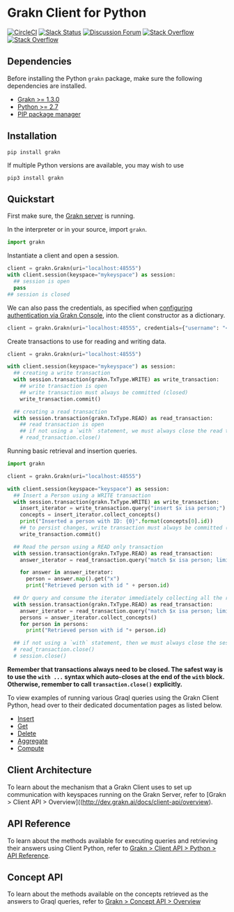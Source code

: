 # Grakn Client for Python

[![CircleCI](https://circleci.com/gh/graknlabs/client-python/tree/master.svg?style=shield)](https://circleci.com/gh/graknlabs/client-python/tree/master)
[![Slack Status](http://grakn-slackin.herokuapp.com/badge.svg)](https://grakn.ai/slack)
[![Discussion Forum](https://img.shields.io/discourse/https/discuss.grakn.ai/topics.svg)](https://discuss.grakn.ai)
[![Stack Overflow](https://img.shields.io/badge/stackoverflow-grakn-796de3.svg)](https://stackoverflow.com/questions/tagged/grakn)
[![Stack Overflow](https://img.shields.io/badge/stackoverflow-graql-3dce8c.svg)](https://stackoverflow.com/questions/tagged/graql)

## Dependencies
Before installing the Python `grakn` package, make sure the following dependencies are installed.

- [Grakn >= 1.3.0](https://github.com/graknlabs/grakn/releases)
- [Python >= 2.7](https://www.python.org/downloads/)
- [PIP package manager](https://pip.pypa.io/en/stable/installing/)

## Installation
```
pip install grakn
```
If multiple Python versions are available, you may wish to use
```
pip3 install grakn
```

## Quickstart
First make sure, the [Grakn server](http://dev.grakn.ai/docs/running-grakn/install-and-run#start-the-grakn-server) is running.

In the interpreter or in your source, import `grakn`.

```python
import grakn
```

Instantiate a client and open a session.

```python
client = grakn.Grakn(uri="localhost:48555")
with client.session(keyspace="mykeyspace") as session:
  ## session is open
  pass
## session is closed
```

We can also pass the credentials, as specified when [configuring authentication via Grakn Console](http://dev.grakn.ai/docs/management/users), into the client constructor as a dictionary.

```python
client = grakn.Grakn(uri="localhost:48555", credentials={"username": "<username>", "password": "<password>"})
```

Create transactions to use for reading and writing data.

```python
client = grakn.Grakn(uri="localhost:48555")

with client.session(keyspace="mykeyspace") as session:
  ## creating a write transaction
  with session.transaction(grakn.TxType.WRITE) as write_transaction:
    ## write transaction is open
    ## write transaction must always be committed (closed)
    write_transaction.commit()

  ## creating a read transaction
  with session.transaction(grakn.TxType.READ) as read_transaction:
    ## read transaction is open
    ## if not using a `with` statement, we must always close the read transaction like so
    # read_transaction.close()
```

Running basic retrieval and insertion queries.

```python
import grakn

client = grakn.Grakn(uri="localhost:48555")

with client.session(keyspace="keyspace") as session:
  ## Insert a Person using a WRITE transaction
  with session.transaction(grakn.TxType.WRITE) as write_transaction:
    insert_iterator = write_transaction.query("insert $x isa person;")
    concepts = insert_iterator.collect_concepts()
    print("Inserted a person with ID: {0}".format(concepts[0].id))
    ## to persist changes, write transaction must always be committed (closed)
    write_transaction.commit()

  ## Read the person using a READ only transaction
  with session.transaction(grakn.TxType.READ) as read_transaction:
    answer_iterator = read_transaction.query("match $x isa person; limit 10; get;")

    for answer in answer_iterator:
      person = answer.map().get("x")
      print("Retrieved person with id " + person.id)

  ## Or query and consume the iterator immediately collecting all the results
  with session.transaction(grakn.TxType.READ) as read_transaction:
    answer_iterator = read_transaction.query("match $x isa person; limit 10; get;")
    persons = answer_iterator.collect_concepts()
    for person in persons:
      print("Retrieved person with id "+ person.id)

  ## if not using a `with` statement, then we must always close the session and the read transaction
  # read_transaction.close()
  # session.close()
```
**Remember that transactions always need to be closed. The safest way is to use the `with ...` syntax which auto-closes at the end of the `with` block. Otherwise, remember to call `transaction.close()` explicitly.**

To view examples of running various Graql queries using the Grakn Client Python, head over to their dedicated documentation pages as listed below.

- [Insert](http://dev.grakn.ai/docs/query/insert-query)
- [Get](http://dev.grakn.ai/docs/query/get-query)
- [Delete](http://dev.grakn.ai/docs/query/delete-query)
- [Aggregate](http://dev.grakn.ai/docs/query/aggregate-query)
- [Compute](http://dev.grakn.ai/docs/query/compute-query)

## Client Architecture
To learn about the mechanism that a Grakn Client uses to set up communication with keyspaces running on the Grakn Server, refer to [Grakn > Client API > Overview]((http://dev.grakn.ai/docs/client-api/overview).

## API Reference
To learn about the methods available for executing queries and retrieving their answers using Client Python, refer to [Grakn > Client API > Python > API Reference](http://dev.grakn.ai/docs/client-api/python#api-reference).

## Concept API
To learn about the methods available on the concepts retrieved as the answers to Graql queries, refer to [Grakn > Concept API > Overview](http://dev.grakn.ai/docs/concept-api/overview)

